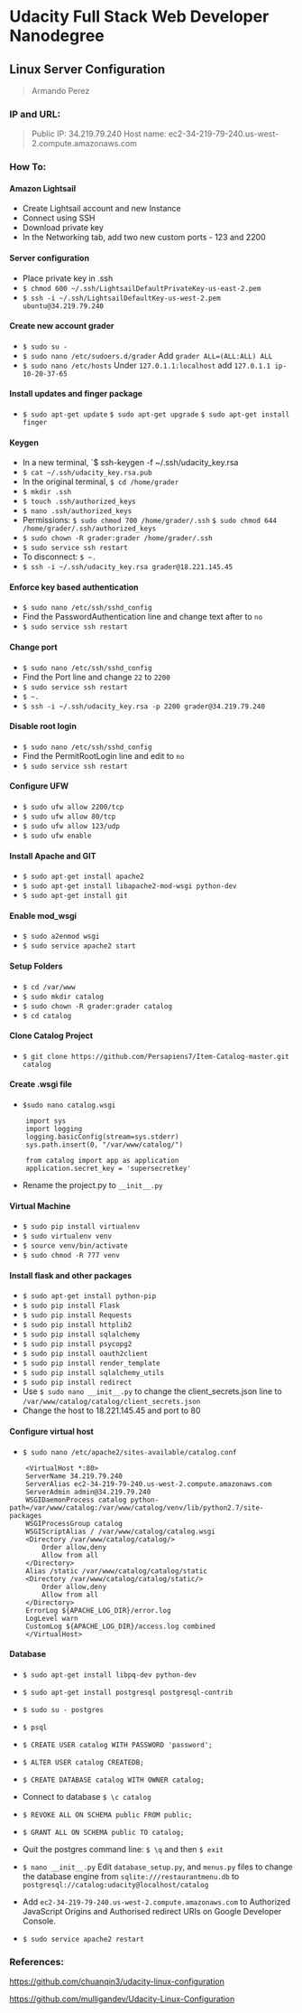 # Udacity Full Stack Web Developer Nanodegree

## Linux Server Configuration
> Armando Perez

### IP and URL:
> Public IP: 34.219.79.240
> Host name: ec2-34-219-79-240.us-west-2.compute.amazonaws.com


### How To:  
#### Amazon Lightsail
* Create Lightsail account and new Instance
* Connect using SSH
* Download private key
* In the Networking tab, add two new custom ports - 123 and 2200
#### Server configuration
* Place private key in .ssh
* `$ chmod 600 ~/.ssh/LightsailDefaultPrivateKey-us-east-2.pem`
* `$ ssh -i ~/.ssh/LightsailDefaultKey-us-west-2.pem ubuntu@34.219.79.240`
#### Create new account grader
* `$ sudo su -`
* `$ sudo nano /etc/sudoers.d/grader`
    Add `grader ALL=(ALL:ALL) ALL`
* `$ sudo nano /etc/hosts`
    Under `127.0.1.1:localhost` add `127.0.1.1 ip-10-20-37-65`
#### Install updates and finger package
* `$ sudo apt-get update`
    `$ sudo apt-get upgrade`
    `$ sudo apt-get install finger`
#### Keygen
* In a new terminal, `$ ssh-keygen -f ~/.ssh/udacity_key.rsa
* `$ cat ~/.ssh/udacity_key.rsa.pub`
* In the original terminal, `$ cd /home/grader`
* `$ mkdir .ssh`
* `$ touch .ssh/authorized_keys`
* `$ nano .ssh/authorized_keys`
* Permissions:
    `$ sudo chmod 700 /home/grader/.ssh`
    `$ sudo chmod 644 /home/grader/.ssh/authorized_keys`
* `$ sudo chown -R grader:grader /home/grader/.ssh`
* `$ sudo service ssh restart`
* To disconnect:
    `$ ~.`
* `$ ssh -i ~/.ssh/udacity_key.rsa grader@18.221.145.45`
#### Enforce key based authentication
* `$ sudo nano /etc/ssh/sshd_config`
* Find the PasswordAuthentication line and change text after to `no`
* `$ sudo service ssh restart`
#### Change port
* `$ sudo nano /etc/ssh/sshd_config`
* Find the Port line and change `22` to `2200`
* `$ sudo service ssh restart`
* `$ ~.`
* `$ ssh -i ~/.ssh/udacity_key.rsa -p 2200 grader@34.219.79.240`
#### Disable root login
* `$ sudo nano /etc/ssh/sshd_config`
* Find the PermitRootLogin line and edit to `no`
* `$ sudo service ssh restart`
#### Configure UFW
* `$ sudo ufw allow 2200/tcp`
* `$ sudo ufw allow 80/tcp`
* `$ sudo ufw allow 123/udp`
* `$ sudo ufw enable`
#### Install Apache and GIT
* `$ sudo apt-get install apache2`
* `$ sudo apt-get install libapache2-mod-wsgi python-dev`
* `$ sudo apt-get install git`
#### Enable mod_wsgi
* `$ sudo a2enmod wsgi`
* `$ sudo service apache2 start`
#### Setup Folders
* `$ cd /var/www`
* `$ sudo mkdir catalog`
* `$ sudo chown -R grader:grader catalog`
* `$ cd catalog`
#### Clone Catalog Project
* `$ git clone https://github.com/Persapiens7/Item-Catalog-master.git catalog`
#### Create .wsgi file
* `$sudo nano catalog.wsgi`
```
    import sys
    import logging
    logging.basicConfig(stream=sys.stderr)
    sys.path.insert(0, "/var/www/catalog/")

    from catalog import app as application
    application.secret_key = 'supersecretkey'
```
* Rename the project.py to `__init__.py`
#### Virtual Machine
* `$ sudo pip install virtualenv`
* `$ sudo virtualenv venv`
* `$ source venv/bin/activate`
* `$ sudo chmod -R 777 venv`
#### Install flask and other packages
* `$ sudo apt-get install python-pip`  
* `$ sudo pip install Flask`  
* `$ sudo pip install Requests`  
* `$ sudo pip install httplib2`  
* `$ sudo pip install sqlalchemy`  
* `$ sudo pip install psycopg2`  
* `$ sudo pip install oauth2client`  
* `$ sudo pip install render_template`  
* `$ sudo pip install sqlalchemy_utils`  
* `$ sudo pip install redirect`  
* Use `$ sudo nano __init__.py` to change the client_secrets.json line to `/var/www/catalog/catalog/client_secrets.json`
* Change the host to 18.221.145.45 and port to 80
#### Configure virtual host

* `$ sudo nano /etc/apache2/sites-available/catalog.conf`
```
    <VirtualHost *:80>
    ServerName 34.219.79.240
    ServerAlias ec2-34-219-79-240.us-west-2.compute.amazonaws.com
    ServerAdmin admin@34.219.79.240
    WSGIDaemonProcess catalog python-path=/var/www/catalog:/var/www/catalog/venv/lib/python2.7/site-packages
    WSGIProcessGroup catalog
    WSGIScriptAlias / /var/www/catalog/catalog.wsgi
    <Directory /var/www/catalog/catalog/>
        Order allow,deny
        Allow from all
    </Directory>
    Alias /static /var/www/catalog/catalog/static
    <Directory /var/www/catalog/catalog/static/>
        Order allow,deny
        Allow from all
    </Directory>
    ErrorLog ${APACHE_LOG_DIR}/error.log
    LogLevel warn
    CustomLog ${APACHE_LOG_DIR}/access.log combined
    </VirtualHost>
```

#### Database
* `$ sudo apt-get install libpq-dev python-dev`  
* `$ sudo apt-get install postgresql postgresql-contrib`  
* `$ sudo su - postgres`  
* `$ psql`

* `$ CREATE USER catalog WITH PASSWORD 'password';`
* `$ ALTER USER catalog CREATEDB;`
* `$ CREATE DATABASE catalog WITH OWNER catalog;`
* Connect to database `$ \c catalog`
* `$ REVOKE ALL ON SCHEMA public FROM public;`
* `$ GRANT ALL ON SCHEMA public TO catalog;`
* Quit the postgres command line: `$ \q` and then `$ exit`

* `$ nano __init__.py`
     Edit `database_setup.py`, and `menus.py` files to change the database engine from `sqlite:///restaurantmenu.db` to `postgresql://catalog:udacity@localhost/catalog`
* Add `ec2-34-219-79-240.us-west-2.compute.amazonaws.com` to Authorized JavaScript Origins and Authorised redirect URIs on Google Developer Console.
* `$ sudo service apache2 restart`

### References:
https://github.com/chuanqin3/udacity-linux-configuration

https://github.com/mulligandev/Udacity-Linux-Configuration
